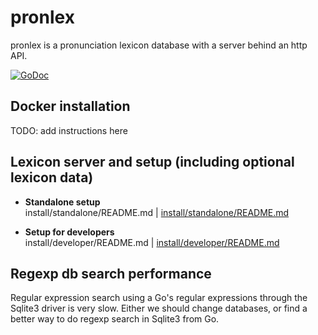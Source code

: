 # pronlex
pronlex is a pronunciation lexicon database with a server behind an http API.

[![GoDoc](https://godoc.org/github.com/stts-se/pronlex?status.svg)](https://godoc.org/github.com/stts-se/pronlex)


## Docker installation

TODO: add instructions here


## Lexicon server and setup (including optional lexicon data)

* **Standalone setup**    
install/standalone/README.md | [install/standalone/README.md](https://github.com/stts-se/pronlex/blob/master/install/standalone)

* **Setup for developers**    
install/developer/README.md | [install/developer/README.md](https://github.com/stts-se/pronlex/blob/master/install/developer)



## Regexp db search performance

Regular expression search using a Go's regular expressions through the Sqlite3 driver is very slow. Either we should change databases, or find a better way to do regexp search in Sqlite3 from Go.


